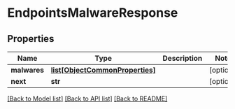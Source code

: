 # EndpointsMalwareResponse

## Properties
Name | Type | Description | Notes
------------ | ------------- | ------------- | -------------
**malwares** | [**list[ObjectCommonProperties]**](ObjectCommonProperties.md) |  | [optional] 
**next** | **str** |  | [optional] 

[[Back to Model list]](../README.md#documentation-for-models) [[Back to API list]](../README.md#documentation-for-api-endpoints) [[Back to README]](../README.md)


